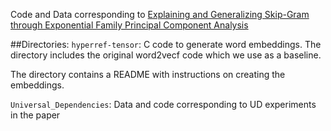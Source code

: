 Code and Data corresponding to [Explaining and Generalizing Skip-Gram through Exponential Family Principal Component Analysis](https://ryancotterell.github.io/papers/cotterell+alb.eacl17.pdf)

##Directories: 
```hyperref-tensor```: C code to generate word embeddings. The directory includes the original word2vecf code which we use as a baseline.

The directory contains a README with instructions on creating the embeddings.

```Universal_Dependencies```: Data and code corresponding to UD experiments in the paper 
